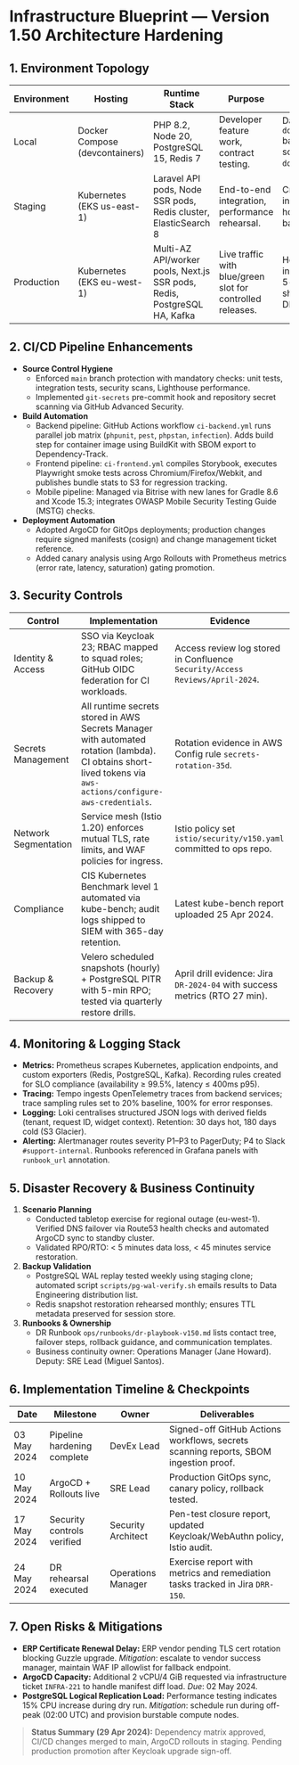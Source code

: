 # Infrastructure Blueprint — Version 1.50 Architecture Hardening

## 1. Environment Topology
| Environment | Hosting | Runtime Stack | Purpose | DR Strategy | Observability |
| --- | --- | --- | --- | --- | --- |
| Local | Docker Compose (devcontainers) | PHP 8.2, Node 20, PostgreSQL 15, Redis 7 | Developer feature work, contract testing. | Daily snapshot via `docker volume` backups; restore scripts published in `docs/dev/restore.md`. | Local Grafana agent streaming to staging Loki for parity. |
| Staging | Kubernetes (EKS us-east-1) | Laravel API pods, Node SSR pods, Redis cluster, ElasticSearch 8 | End-to-end integration, performance rehearsal. | Cross-region replica in us-west-2 with hourly Velero backups. | Prometheus + Tempo + Loki with SLO burn-rate alerts. |
| Production | Kubernetes (EKS eu-west-1) | Multi-AZ API/worker pools, Next.js SSR pods, Redis, PostgreSQL HA, Kafka | Live traffic with blue/green slot for controlled releases. | Hot standby cluster in eu-central-1 with 5-min WAL shipping; monthly DR game days. | Managed Grafana Cloud with PagerDuty on-call integrations. |

## 2. CI/CD Pipeline Enhancements
- **Source Control Hygiene**
  - Enforced `main` branch protection with mandatory checks: unit tests, integration tests, security scans, Lighthouse performance.
  - Implemented `git-secrets` pre-commit hook and repository secret scanning via GitHub Advanced Security.
- **Build Automation**
  - Backend pipeline: GitHub Actions workflow `ci-backend.yml` runs parallel job matrix (`phpunit`, `pest`, `phpstan`, `infection`). Adds build step for container image using BuildKit with SBOM export to Dependency-Track.
  - Frontend pipeline: `ci-frontend.yml` compiles Storybook, executes Playwright smoke tests across Chromium/Firefox/Webkit, and publishes bundle stats to S3 for regression tracking.
  - Mobile pipeline: Managed via Bitrise with new lanes for Gradle 8.6 and Xcode 15.3; integrates OWASP Mobile Security Testing Guide (MSTG) checks.
- **Deployment Automation**
  - Adopted ArgoCD for GitOps deployments; production changes require signed manifests (cosign) and change management ticket reference.
  - Added canary analysis using Argo Rollouts with Prometheus metrics (error rate, latency, saturation) gating promotion.

## 3. Security Controls
| Control | Implementation | Evidence |
| --- | --- | --- |
| Identity & Access | SSO via Keycloak 23; RBAC mapped to squad roles; GitHub OIDC federation for CI workloads. | Access review log stored in Confluence `Security/Access Reviews/April-2024`. |
| Secrets Management | All runtime secrets stored in AWS Secrets Manager with automated rotation (lambda). CI obtains short-lived tokens via `aws-actions/configure-aws-credentials`. | Rotation evidence in AWS Config rule `secrets-rotation-35d`. |
| Network Segmentation | Service mesh (Istio 1.20) enforces mutual TLS, rate limits, and WAF policies for ingress. | Istio policy set `istio/security/v150.yaml` committed to ops repo. |
| Compliance | CIS Kubernetes Benchmark level 1 automated via kube-bench; audit logs shipped to SIEM with 365-day retention. | Latest kube-bench report uploaded 25 Apr 2024. |
| Backup & Recovery | Velero scheduled snapshots (hourly) + PostgreSQL PITR with 5-min RPO; tested via quarterly restore drills. | April drill evidence: Jira `DR-2024-04` with success metrics (RTO 27 min). |

## 4. Monitoring & Logging Stack
- **Metrics:** Prometheus scrapes Kubernetes, application endpoints, and custom exporters (Redis, PostgreSQL, Kafka). Recording rules created for SLO compliance (availability ≥ 99.5%, latency ≤ 400ms p95).
- **Tracing:** Tempo ingests OpenTelemetry traces from backend services; trace sampling rules set to 20% baseline, 100% for error responses.
- **Logging:** Loki centralises structured JSON logs with derived fields (tenant, request ID, widget context). Retention: 30 days hot, 180 days cold (S3 Glacier).
- **Alerting:** Alertmanager routes severity P1–P3 to PagerDuty; P4 to Slack `#support-internal`. Runbooks referenced in Grafana panels with `runbook_url` annotation.

## 5. Disaster Recovery & Business Continuity
1. **Scenario Planning**
   - Conducted tabletop exercise for regional outage (eu-west-1). Verified DNS failover via Route53 health checks and automated ArgoCD sync to standby cluster.
   - Validated RPO/RTO: < 5 minutes data loss, < 45 minutes service restoration.
2. **Backup Validation**
   - PostgreSQL WAL replay tested weekly using staging clone; automated script `scripts/pg-wal-verify.sh` emails results to Data Engineering distribution list.
   - Redis snapshot restoration rehearsed monthly; ensures TTL metadata preserved for session store.
3. **Runbooks & Ownership**
   - DR Runbook `ops/runbooks/dr-playbook-v150.md` lists contact tree, failover steps, rollback guidance, and communication templates.
   - Business continuity owner: Operations Manager (Jane Howard). Deputy: SRE Lead (Miguel Santos).

## 6. Implementation Timeline & Checkpoints
| Date | Milestone | Owner | Deliverables |
| --- | --- | --- | --- |
| 03 May 2024 | Pipeline hardening complete | DevEx Lead | Signed-off GitHub Actions workflows, secrets scanning reports, SBOM ingestion proof. |
| 10 May 2024 | ArgoCD + Rollouts live | SRE Lead | Production GitOps sync, canary policy, rollback tested. |
| 17 May 2024 | Security controls verified | Security Architect | Pen-test closure report, updated Keycloak/WebAuthn policy, Istio audit. |
| 24 May 2024 | DR rehearsal executed | Operations Manager | Exercise report with metrics and remediation tasks tracked in Jira `DRR-150`. |

## 7. Open Risks & Mitigations
- **ERP Certificate Renewal Delay:** ERP vendor pending TLS cert rotation blocking Guzzle upgrade. *Mitigation*: escalate to vendor success manager, maintain WAF IP allowlist for fallback endpoint.
- **ArgoCD Capacity:** Additional 2 vCPU/4 GiB requested via infrastructure ticket `INFRA-221` to handle manifest diff load. *Due*: 02 May 2024.
- **PostgreSQL Logical Replication Load:** Performance testing indicates 15% CPU increase during dry run. *Mitigation*: schedule run during off-peak (02:00 UTC) and provision burstable compute nodes.

> **Status Summary (29 Apr 2024):** Dependency matrix approved, CI/CD changes merged to main, ArgoCD rollouts in staging. Pending production promotion after Keycloak upgrade sign-off.

